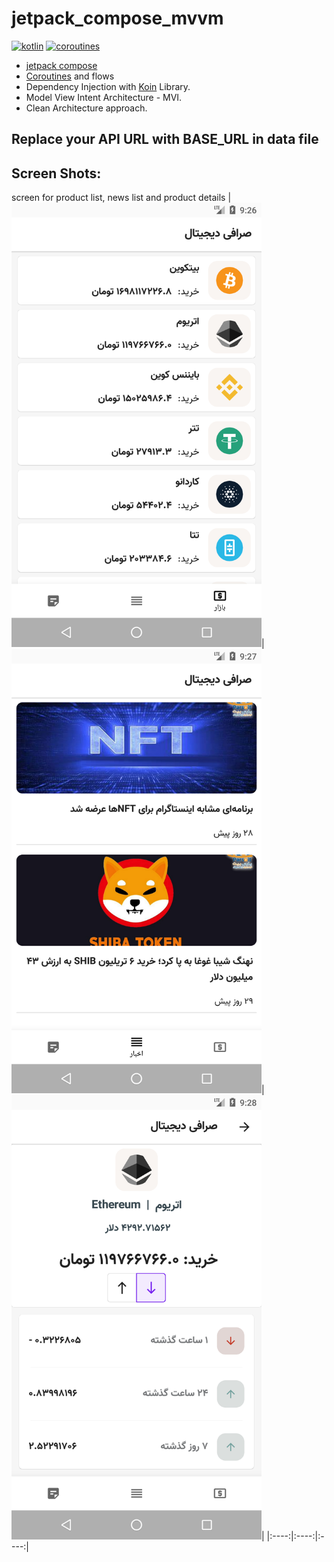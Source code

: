 # jetpack_compose_mvvm
[![kotlin](https://img.shields.io/badge/Kotlin-1.5.xxx-blue)](https://kotlinlang.org/) [![coroutines](https://img.shields.io/badge/Coroutines-Asynchronous-red)](https://developer.android.com/kotlin/coroutines)

- [jetpack compose](https://developer.android.com/jetpack/compose)
- [Coroutines](https://developer.android.com/kotlin/coroutines) and flows
- Dependency Injection with [Koin](https://github.com/InsertKoinIO/koin "Koin") Library.
- Model View Intent Architecture - MVI.
- Clean Architecture approach.

## **Replace your API URL with BASE_URL in data file** 

## **Screen Shots:** 
screen for product list, news list and product details
|<img src="product_screen.png" width=400/>|<img src="news_screen.png" width=400/>|<img src="product_details_screen.png" width=400/>|
|:----:|:----:|:----:|
